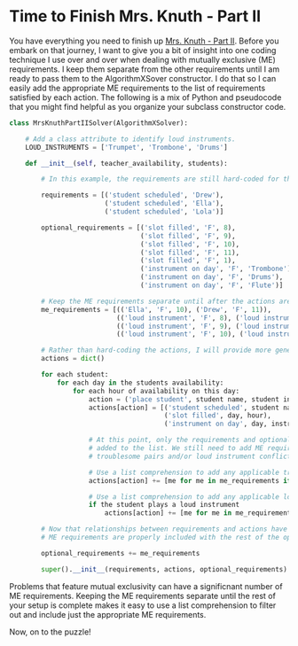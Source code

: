 # Time to Finish Mrs. Knuth - Part II

You have everything you need to finish up [Mrs. Knuth - Part II](https://www.codingame.com/contribute/view/950238e7e8f40105ccd0fd6237bf60c4d25b3). Before you embark on that journey, I want to give you a bit of insight into one coding technique I use over and over when dealing with mutually exclusive (ME) requirements. I keep them separate from the other requirements until I am ready to pass them to the AlgorithmXSover constructor. I do that so I can easily add the appropriate ME requirements to the list of requirements satisfied by each action. The following is a mix of Python and pseudocode that you might find helpful as you organize your subclass constructor code.

```python
class MrsKnuthPartIISolver(AlgorithmXSolver):

    # Add a class attribute to identify loud instruments.
    LOUD_INSTRUMENTS = ['Trumpet', 'Trombone', 'Drums']

    def __init__(self, teacher_availability, students):

        # In this example, the requirements are still hard-coded for the sample test case.

        requirements = [('student scheduled', 'Drew'),
                        ('student scheduled', 'Ella'),
                        ('student scheduled', 'Lola')]

        optional_requirements = [('slot filled', 'F', 8),
                                 ('slot filled', 'F', 9),
                                 ('slot filled', 'F', 10),
                                 ('slot filled', 'F', 11),
                                 ('slot filled', 'F', 1),
                                 ('instrument on day', 'F', 'Trombone'),
                                 ('instrument on day', 'F', 'Drums'),
                                 ('instrument on day', 'F', 'Flute')]

        # Keep the ME requirements separate until after the actions are built.
        me_requirements = [(('Ella', 'F', 10), ('Drew', 'F', 11)),
                           (('loud instrument', 'F', 8), ('loud instrument', 'F', 9)),
                           (('loud instrument', 'F', 9), ('loud instrument', 'F', 10)),
                           (('loud instrument', 'F', 10), ('loud instrument', 'F', 11))]

        # Rather than hard-coding the actions, I will provide more generic pseudocode.
        actions = dict()

        for each student:
            for each day in the students availability:
                for each hour of availability on this day:
                    action = ('place student', student name, student instrument, day, hour)
                    actions[action] = [('student scheduled', student name),
                                       ('slot filled', day, hour),
                                       ('instrument on day', day, instrument)]

                    # At this point, only the requirements and optional requirements have been
                    # added to the list. We still need to add ME requirements for potential
                    # troublesome pairs and/or loud instrument conflicts.

                    # Use a list comprehension to add any applicable troublesome pair ME requirements.
                    actions[action] += [me for me in me_requirements if (student name, day, hour) in me]

                    # Use a list comprehension to add any applicable loud instrument ME requirements.
                    if the student plays a loud instrument
                        actions[action] += [me for me in me_requirements if ('loud instrument', day, hour) in me]

        # Now that relationships between requirements and actions have been identified, make sure the
        # ME requirements are properly included with the rest of the optional requirements.

        optional_requirements += me_requirements 

        super().__init__(requirements, actions, optional_requirements)
```

Problems that feature mutual exclusivity can have a significnant number of ME requirements. Keeping the ME requirements separate until the rest of your setup is complete makes it easy to use a list comprehension to filter out and include just the appropriate ME requirements.

Now, on to the puzzle!
